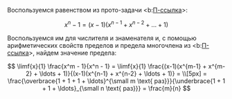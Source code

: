 Воспользуемся равенством из прото-задачи <b:[П-ссылка](advanced/proto/common/power-diff)>:

$$ x^n - 1 = (x-1)(x^{n-1} + x^{n-2} + \ldots + 1) $$

Воспользуемся им для числителя и знаменателя и, с помощью арифметических свойств пределов и предела многочлена из <b:[П-ссылка](advanced/proto/f-lim/elementary)>, найдем значение предела:

$$ \limf{x}{1} \frac{x^m - 1}{x^n - 1} = \limf{x}{1} \frac{(x-1)(x^{m-1} + x^{m-2} + \ldots + 1)}{(x-1)(x^{n-1} + x^{n-2} + \ldots + 1)} = \\[5px] = \frac{\overbrace{1 + 1 + 1 + \ldots}^{\small m \text{ раз}}}{\underbrace{1 + 1 + 1 + \ldots}_{\small n \text{ раз}}} = \frac{m}{n} $$